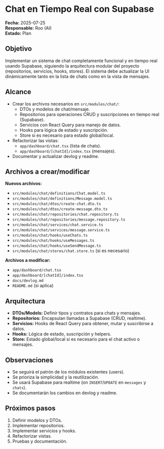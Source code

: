 # Chat en Tiempo Real con Supabase

**Fecha:** 2025-07-25  
**Responsable:** Roo (AI)  
**Estado:** Plan

## Objetivo

Implementar un sistema de chat completamente funcional y en tiempo real usando Supabase, siguiendo la arquitectura modular del proyecto (repositorios, servicios, hooks, stores). El sistema debe actualizar la UI dinámicamente tanto en la lista de chats como en la vista de mensajes.

## Alcance

- Crear los archivos necesarios en `src/modules/chat/`:
  - DTOs y modelos de chat/mensaje.
  - Repositorios para operaciones CRUD y suscripciones en tiempo real (Supabase).
  - Servicios con React Query para manejo de datos.
  - Hooks para lógica de estado y suscripción.
  - Store si es necesario para estado global/local.
- Refactorizar las vistas:
  - `app/dashboard/chat.tsx` (lista de chats).
  - `app/dashboard/[chatId]/index.tsx` (mensajes).
- Documentar y actualizar devlog y readme.

## Archivos a crear/modificar

**Nuevos archivos:**

- `src/modules/chat/definitions/Chat.model.ts`
- `src/modules/chat/definitions/Message.model.ts`
- `src/modules/chat/dtos/create-chat.dto.ts`
- `src/modules/chat/dtos/create-message.dto.ts`
- `src/modules/chat/repositories/chat.repository.ts`
- `src/modules/chat/repositories/message.repository.ts`
- `src/modules/chat/services/chat.service.ts`
- `src/modules/chat/services/message.service.ts`
- `src/modules/chat/hooks/useChats.ts`
- `src/modules/chat/hooks/useMessages.ts`
- `src/modules/chat/hooks/useSendMessage.ts`
- `src/modules/chat/stores/chat.store.ts` (si es necesario)

**Archivos a modificar:**

- `app/dashboard/chat.tsx`
- `app/dashboard/[chatId]/index.tsx`
- `docs/devlog.md`
- `README.md` (si aplica)

## Arquitectura

- **DTOs/Models:** Definir tipos y contratos para chats y mensajes.
- **Repositorios:** Encapsulan llamadas a Supabase (CRUD, realtime).
- **Servicios:** Hooks de React Query para obtener, mutar y suscribirse a datos.
- **Hooks:** Lógica de estado, suscripción y helpers.
- **Store:** Estado global/local si es necesario para el chat activo o mensajes.

## Observaciones

- Se seguirá el patrón de los módulos existentes (users).
- Se prioriza la simplicidad y la reutilización.
- Se usará Supabase para realtime (on `INSERT`/`UPDATE` en `messages` y `chats`).
- Se documentarán los cambios en devlog y readme.

## Próximos pasos

1. Definir modelos y DTOs.
2. Implementar repositorios.
3. Implementar servicios y hooks.
4. Refactorizar vistas.
5. Pruebas y documentación.
